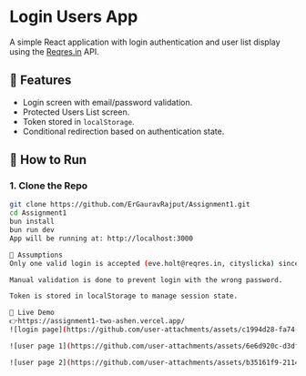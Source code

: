 # Login Users App

A simple React application with login authentication and user list display using the [Reqres.in](https://reqres.in) API.

## 🔧 Features

- Login screen with email/password validation.
- Protected Users List screen.
- Token stored in `localStorage`.
- Conditional redirection based on authentication state.

## 🚀 How to Run

### 1. Clone the Repo

```bash
git clone https://github.com/ErGauravRajput/Assignment1.git
cd Assignment1
bun install
bun run dev
App will be running at: http://localhost:3000

📝 Assumptions
Only one valid login is accepted (eve.holt@reqres.in, cityslicka) since Reqres is a mock API.

Manual validation is done to prevent login with the wrong password.

Token is stored in localStorage to manage session state.

🔗 Live Demo
👉https://assignment1-two-ashen.vercel.app/
![login page](https://github.com/user-attachments/assets/c1994d28-fa74-4791-b2ab-8fe659c20ac4) |

![user page 1](https://github.com/user-attachments/assets/6e6d920c-d3df-423a-913d-23f4c84d53d6) |

![user page 2](https://github.com/user-attachments/assets/b35161f9-2114-4bfc-a230-1afb73ac9dc0) |

